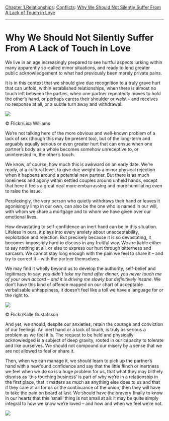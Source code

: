 [Chapter 1.Relationships](https://www.theschooloflife.com/thebookoflife/category/relationships/): [Conflicts](https://www.theschooloflife.com/thebookoflife/category/relationships/conflicts/): [Why We Should Not Silently Suffer From A Lack of Touch in Love](https://www.theschooloflife.com/thebookoflife/why-we-should-not-silently-suffer-from-a-lack-of-touch-in-love/)

* * *

# Why We Should Not Silently Suffer From A Lack of Touch in Love

We live in an age increasingly prepared to see hurtful aspects lurking within many apparently so-called minor situations, and ready to lend greater public acknowledgement to what had previously been merely private pains.

It is in this context that we should give due recognition to a truly grave hurt that can unfold, within established relationships, when there is almost no touch left between the parties, when one partner repeatedly moves to hold the other’s hand, or perhaps caress their shoulder or waist – and receives no response at all, or a subtle turn away and withdrawal.

 ![](https://www.theschooloflife.com/thebookoflife/wp-content/uploads/2018/06/5018547147_17d0f0661e_z.jpg)

© Flickr/Lisa Williams

We’re not talking here of the more obvious and well-known problem of a lack of sex (though this may be present too), but of the long-term and arguably equally serious or even greater hurt that can ensue when one partner’s body as a whole becomes somehow unreceptive to, or uninterested in, the other’s touch.

We know, of course, how much this is awkward on an early date. We’re ready, at a cultural level, to give due weight to a minor physical rejection when it happens around a potential new partner. But there is as much loneliness and agony within settled couples around unheld hands, except that here it feels a great deal more embarrassing and more humiliating even to raise the issue.

Perplexingly, the very person who quietly withdraws their hand or leaves it agonisingly limp in our own, can also be the one who is named in our will, with whom we share a mortgage and to whom we have given over our emotional lives.

How devastating to self-confidence an inert hand can be in this situation. Lifeless in ours, it plays into every anxiety about unacceptability, exploitation and rejection. But precisely because it is so devastating, it becomes impossibly hard to discuss in any fruitful way. We are liable either to say nothing at all, or else to express our hurt through bitterness and sarcasm. We cannot stay long enough with the pain we feel to share it – and try to correct it – with the partner themselves.

We may find it wholly beyond us to develop the authority, self-belief and legitimacy to say: _you didn’t take my hand after dinner, you never touch me of your own accord – and it is driving me slowly but definitively insane_. We don’t have this kind of offence mapped on our chart of acceptable verbalisable unhappiness, it doesn’t feel like a toll we have a language for or the right to.

 ![](https://www.theschooloflife.com/thebookoflife/wp-content/uploads/2018/06/10631241844_4ed34c4d0e_z.jpg)

© Flickr/Kalle Gustafsson

And yet, we should, despite our anxieties, retain the courage and conviction of our feelings. An inert hand or a lack of touch, is truly as serious a problem as we feel it is. The request to be held and physically acknowledged is a subject of deep gravity, rooted in our capacity to tolerate and like ourselves. We should not compound our misery by a sense that we are not allowed to feel or share it.

Then, when we can manage it, we should learn to pick up the partner’s hand with a newfound confidence and say that the little flinch or inertness we feel when we do so is a huge problem for us, that what they may blithely dismiss as ‘this touching business’ is part of why we’re in a relationship in the first place, that it matters as much as anything else does to us and that if they care at all for us or the continuance of the union, then they will have to take the pain on board at last. We should have the bravery finally to know in our hearts that this ‘small’ thing is not small at all: it may be quite simply integral to how we know we’re loved – and how and when we feel we’re not.

[![](https://img.youtube.com/vi/IWQYZ63eJtg/0.jpg)](https://www.youtube.com/embed/IWQYZ63eJtg '')
